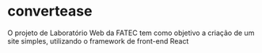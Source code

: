 # convertease
O projeto de Laboratório Web da FATEC tem como objetivo a criação de um site simples, utilizando o framework de front-end React
